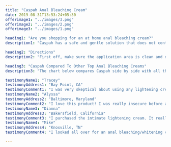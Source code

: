 ```yaml
---
title: "Caspah Anal Bleaching Cream"
date: 2019-08-31T13:53:24+05:30
offerimage1: "../images/3.png"
offerimage2: "../images/2.png"
offerimage3: "../images/1.png"

heading1: "Are you shopping for an at home anal bleaching cream?"
description1: "Caspah has a safe and gentle solution that does not contain the potentially cancerous ingredient hydroquinone or mercury and is proven to lighten effectively without causing irritation. Many companies try to sell their regular lightening creams as an anal bleach cream because they simply do not care about their customers. Regular bleaching creams can irritate the area around the anus or vagina so it is important to find an intimate lightening cream that is specifically made for anal bleaching, vaginal bleaching, and nipple bleaching."

heading2: "Directions"
description2: "First off, make sure the application area is clean and dry. Next, massage the cream into the skin surrounding the anus, vagina, or directly on the nipple. Please make sure to apply to it externally only and rub into the skin until it is completely absorbed. To achieve the best results, do this twice a day (once in the morning and once at night). For the most effective use, make sure to apply at night before bed. Once the desired skin tone is reached, you may stop use. Store the bleach cream in a dry, cool area, protected from sunlight, humidity and heat. If the area that has been treated will be exposed to sunlight for long periods of time, it is best to use an SPF 30+ sun block on the area to keep the sunlight from causing the skin to naturally darken. Do not use on broken skin or open wounds. Do not use if pregnant or breast feeding. Keep out of eyes. For external use only."

heading3: "Caspah Compared To Other Top Anal Bleaching Creams"
description3: "The chart below compares Caspah side by side with all the top anal bleaching creams in the market for you to view. The information below is public and is right from the company websites. You can read more about the effectiveness of our product by verified reviews below or click here to search Google."

testimonyName1: "Tracey"
testimonyAddress1: "Bay Point, CA"
testimonyComment1: "I was very skeptical about using any lightening cream, after doing my research I decided to give Caspah a try since it was rated the best in many reviews. I'm very ahppy I did. I saw results in my intimate area. Dark spots that I use to hate are visibly fading away and I grew so much more confidence. I can't wait to start using my second bottle!"
testimonyName2: "Alyssa"
testimonyAddress2: "Baltimore, Maryland"
testimonyComment2: "I love this product! I was really insecure before about my anal area's dark coloring, but not anymore. I feel so much better about myself after finishing half the bottle."
testimonyName3: "Dianna"
testimonyAddress3: "Bakersfield, California"
testimonyComment3: "I purchased the intimate lightening cream. It really worked. I'm Latina and it did make my intimate area lighter. I recommended it to my girl friends. Money well spent and in my own privacy that's a plus."
testimonyName4: "Mike"
testimonyAddress4: "Knoxville, TN"
testimonyComment4: "I looked all over for an anal bleaching/whitening cream, and the reviews for this company caught my eye. What stood out to me first was thee great price for the amount provided, and after reading more reviews I decided to try it out. WOW, you're intimate lightening cream worked stupendously! I wanted to lighten up that area for personal and self-esteem reasons, and your product did just that. It was gentle on my skin; in fact it even made the skin down there feel smoother as if I was moisturizing. I have already recommended this product to friends! Caspah, you're dedication and research to your product shows not only in its effectiveness, but also in the guarantee you offer, a guarantee that let me know you stand behind what you offer. Thank you Caspah!"

---
```

